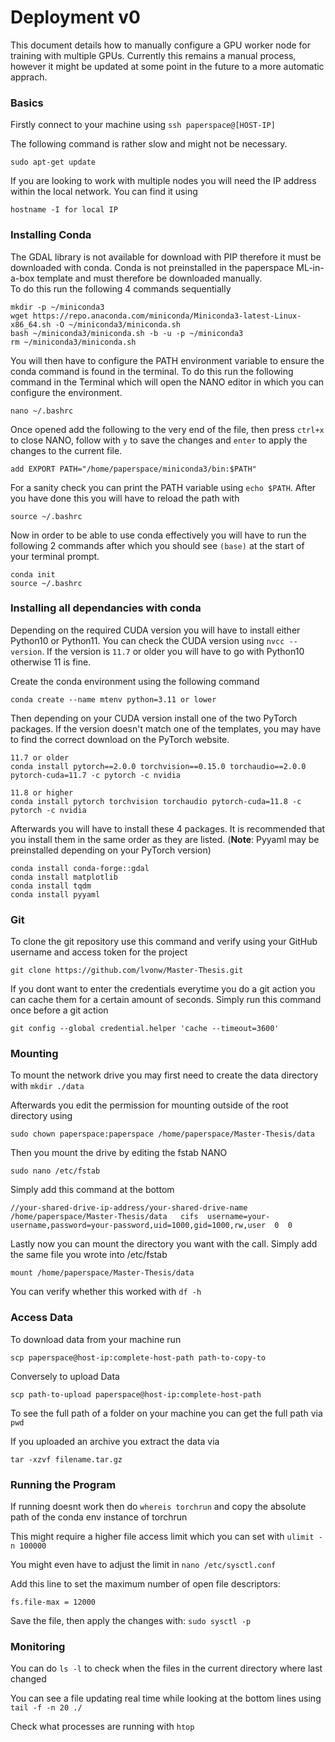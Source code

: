 # Deployment v0

This document details how to manually configure a GPU worker node for training
with multiple GPUs. Currently this remains a manual process, however it might 
be updated at some point in the future to a more automatic apprach.

### Basics

Firstly connect to your machine using `ssh paperspace@[HOST-IP]`

The following command is rather slow and might not be necessary.

```
sudo apt-get update
```

If you are looking to work with multiple nodes you will need the IP address 
within the local network. You can find it using 

```
hostname -I for local IP
```

### Installing Conda 

The GDAL library is not available for download with PIP therefore it must be 
downloaded with conda. Conda is not preinstalled in the paperspace ML-in-a-box 
template and must therefore be downloaded manually. \
To do this run the following 4 commands sequentially

```
mkdir -p ~/miniconda3
wget https://repo.anaconda.com/miniconda/Miniconda3-latest-Linux-x86_64.sh -O ~/miniconda3/miniconda.sh
bash ~/miniconda3/miniconda.sh -b -u -p ~/miniconda3
rm ~/miniconda3/miniconda.sh
```

You will then have to configure the PATH environment variable to ensure the 
conda command is found in the terminal. To do this run the following command
in the Terminal which will open the NANO editor in which you can configure the
environment.

```
nano ~/.bashrc
```

Once opened add the following to the very end of the file, then press `ctrl+x` 
to close NANO, follow with `y` to save the changes and `enter` to apply the
changes to the current file.

```
add EXPORT PATH="/home/paperspace/miniconda3/bin:$PATH"
```
 
For a sanity check you can print the PATH variable using `echo $PATH`. After 
you have done this you will have to reload the path with

```
source ~/.bashrc
```

Now in order to be able to use conda effectively you will have to run the 
following 2 commands after which you should see `(base)` at the start of your
terminal prompt.

```
conda init
source ~/.bashrc
```

### Installing all dependancies with conda

Depending on the required CUDA version you will have to install either Python10
or Python11. You can check the CUDA version using `nvcc --version`. If the 
version is `11.7` or older you will have to go with Python10 otherwise 11 is 
fine. 

Create the conda environment using the following command

```
conda create --name mtenv python=3.11 or lower
```

Then depending on your CUDA version install one of the two PyTorch packages.
If the version doesn't match one of the templates, you may have to find the 
correct download on the PyTorch website.

```
11.7 or older
conda install pytorch==2.0.0 torchvision==0.15.0 torchaudio==2.0.0 pytorch-cuda=11.7 -c pytorch -c nvidia

11.8 or higher 
conda install pytorch torchvision torchaudio pytorch-cuda=11.8 -c pytorch -c nvidia
```

Afterwards you will have to install these 4 packages. It is recommended that 
you install them in the same order as they are listed. (__Note__: Pyyaml may
be preinstalled depending on your PyTorch version)

```
conda install conda-forge::gdal
conda install matplotlib
conda install tqdm
conda install pyyaml
```

### Git

To clone the git repository use this command and verify using your GitHub
username and access token for the project

```
git clone https://github.com/lvonw/Master-Thesis.git
```

If you dont want to enter the credentials everytime you do a git action you can
cache them for a certain amount of seconds. Simply run this command once before
a git action

```
git config --global credential.helper 'cache --timeout=3600'
```

### Mounting

To mount the network drive you may first need to create the data directory with
`mkdir ./data`

Afterwards you edit the permission for mounting outside of the root directory
using 

```
sudo chown paperspace:paperspace /home/paperspace/Master-Thesis/data
```

Then you mount the drive by editing the fstab NANO

```
sudo nano /etc/fstab
```

Simply add this command at the bottom

```
//your-shared-drive-ip-address/your-shared-drive-name /home/paperspace/Master-Thesis/data   cifs  username=your-username,password=your-password,uid=1000,gid=1000,rw,user  0  0
```

Lastly now you can mount the directory you want with the call. Simply add the
same file you wrote into /etc/fstab 

```
mount /home/paperspace/Master-Thesis/data
```

You can verify whether this worked with  `df -h`

### Access Data

To download data from your machine run 

```
scp paperspace@host-ip:complete-host-path path-to-copy-to
```

Conversely to upload Data

```
scp path-to-upload paperspace@host-ip:complete-host-path 
```

To see the full path of a folder on your machine you can get the full path via 
`pwd`

If you uploaded an archive you extract the data via

```
tar -xzvf filename.tar.gz
```

### Running the Program

If running doesnt work then do `whereis torchrun` and copy the absolute path of 
the conda env instance of torchrun

This might require a higher file access limit which you can set with 
`ulimit -n 100000` 

You might even have to adjust the limit in `nano /etc/sysctl.conf`

Add this line to set the maximum number of open file descriptors:

```
fs.file-max = 12000
```
Save the file, then apply the changes with: `sudo sysctl -p`


### Monitoring

You can do `ls -l` to check when the files in the current directory where last 
changed 

You can see a file updating real time while looking at the bottom lines using
`tail -f -n 20 ./`

Check what processes are running with `htop`

